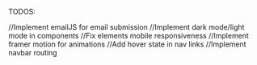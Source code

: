 TODOS:

//Implement emailJS for email submission
//Implement dark mode/light mode in components
//Fix elements mobile responsiveness
//Implement framer motion for animations
//Add hover state in nav links
//Implement navbar routing
